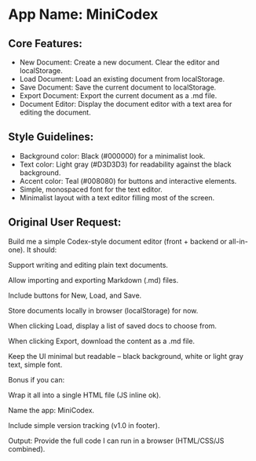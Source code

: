 # **App Name**: MiniCodex

## Core Features:

- New Document: Create a new document. Clear the editor and localStorage.
- Load Document: Load an existing document from localStorage.
- Save Document: Save the current document to localStorage.
- Export Document: Export the current document as a .md file.
- Document Editor: Display the document editor with a text area for editing the document.

## Style Guidelines:

- Background color: Black (#000000) for a minimalist look.
- Text color: Light gray (#D3D3D3) for readability against the black background.
- Accent color: Teal (#008080) for buttons and interactive elements.
- Simple, monospaced font for the text editor.
- Minimalist layout with a text editor filling most of the screen.

## Original User Request:
Build me a simple Codex-style document editor (front + backend or all-in-one). It should:

Support writing and editing plain text documents.

Allow importing and exporting Markdown (.md) files.

Include buttons for New, Load, and Save.

Store documents locally in browser (localStorage) for now.

When clicking Load, display a list of saved docs to choose from.

When clicking Export, download the content as a .md file.

Keep the UI minimal but readable – black background, white or light gray text, simple font.

Bonus if you can:

Wrap it all into a single HTML file (JS inline ok).

Name the app: MiniCodex.

Include simple version tracking (v1.0 in footer).

Output: Provide the full code I can run in a browser (HTML/CSS/JS combined).
  